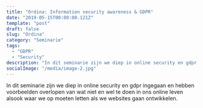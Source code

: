 ```yaml
---
title: "Ordina: Information security awareness & GDPR"
date: "2019-05-15T00:00:00.121Z"
template: "post"
draft: false
slug: "Ordina"
category: "Seminarie"
tags:
  - "GDPR"
  - "Security"
description: "In dit seminarie zijn we diep in online security en gdpr ingegaan ..."
socialImage: "/media/image-2.jpg"
---
```


<!-- ![Ida](/media/portfolio/ida.png) -->

In dit seminarie zijn we diep in online security en gdpr ingegaan en hebben voorbeelden overlopen van wat niet en wel te doen in ons online leven alsook waar we op moeten letten als we websites gaan ontwikkelen.
